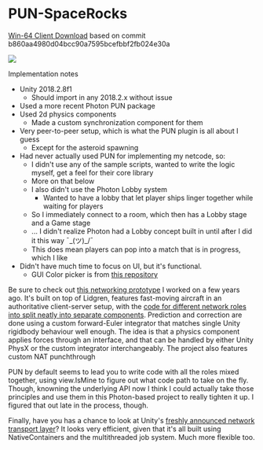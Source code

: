 # PUN-SpaceRocks

[Win-64 Client Download](https://www.dropbox.com/s/p7rc31ovh0sd7ch/PUN-SpaceRocks.zip?dl=0) based on commit b860aa4980d04bcc90a7595bcefbbf2fb024e30a

![](https://i.imgur.com/pu2jmpk.jpeg)

Implementation notes

* Unity 2018.2.8f1
	* Should import in any 2018.2.x without issue
* Used a more recent Photon PUN package
* Used 2d physics components
	* Made a custom synchronization component for them
* Very peer-to-peer setup, which is what the PUN plugin is all about I guess
	* Except for the asteroid spawning
* Had never actually used PUN for implementing my netcode, so:
	* I didn't use any of the sample scripts, wanted to write the logic myself, get a feel for their core library
	* More on that below
	* I also didn't use the Photon Lobby system
		* Wanted to have a lobby that let player ships linger together while waiting for players
	* So I immediately connect to a room, which then has a Lobby stage and a Game stage
	* ... I didn't realize Photon had a Lobby concept built in until after I did it this way ¯\_(ツ)_/¯
	* This does mean players can pop into a match that is in progress, which I like
* Didn't have much time to focus on UI, but it's functional.
	* GUI Color picker is from [this repository](https://github.com/judah4/HSV-Color-Picker-Unity)

Be sure to check out [this networking prototype](https://bitbucket.org/m_zandvliet/rigidbodysync) I worked on a few years ago. It's built on top of Lidgren, features fast-moving aircraft in an authoritative client-server setup, with the [code for different network roles into split neatly into separate components](https://bitbucket.org/m_zandvliet/rigidbodysync/src/default/Assets/Scripts/Player/). Prediction and correction are done using a custom forward-Euler integrator that matches single Unity rigidbody behaviour well enough. The idea is that a physics component applies forces through an interface, and that can be handled by either Unity PhysX or the custom integrator interchangeably. The project also features custom NAT punchthrough

PUN by default seems to lead you to write code with all the roles mixed together, using view.IsMine to figure out what code path to take on the fly. Though, knowning the underlying API now I think I could actually take those principles and use them in this Photon-based project to really tighten it up. I figured that out late in the process, though.

Finally, have you has a chance to look at Unity's [freshly announced network transport layer](https://github.com/Unity-Technologies/multiplayer)? It looks very efficient, given that it's all built using NativeContainers and the multithreaded job system. Much more flexible too.
